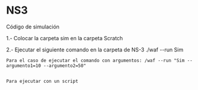 # NS3
Código de simulación 

1.- Colocar la carpeta sim en la carpeta Scratch

2.- Ejecutar el siguiente comando en la carpeta de NS-3 ./waf --run Sim


    Para el caso de ejecutar el comando con argumentos: /waf --run "Sim --argumento1=10 --argumento2=50"
    
    
    Para ejecutar con un script
